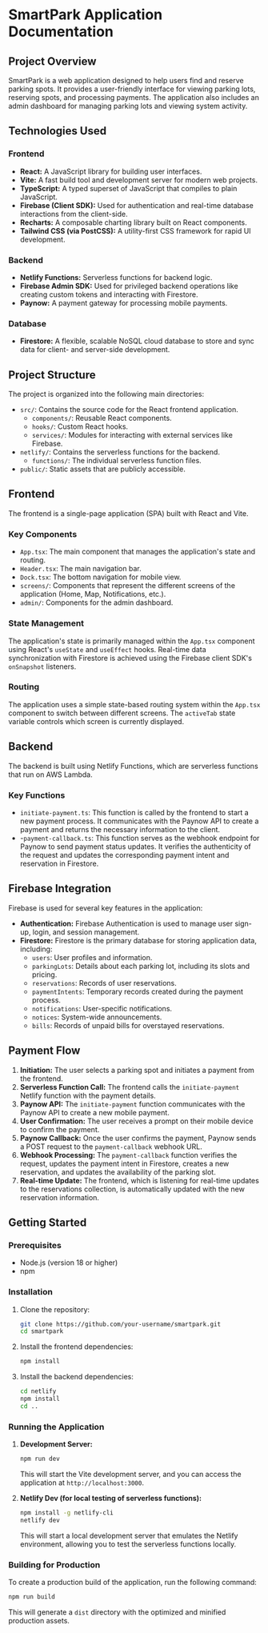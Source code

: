# SmartPark Application Documentation

## Project Overview

SmartPark is a web application designed to help users find and reserve parking spots. It provides a user-friendly interface for viewing parking lots, reserving spots, and processing payments. The application also includes an admin dashboard for managing parking lots and viewing system activity.

## Technologies Used

### Frontend

*   **React:** A JavaScript library for building user interfaces.
*   **Vite:** A fast build tool and development server for modern web projects.
*   **TypeScript:** A typed superset of JavaScript that compiles to plain JavaScript.
*   **Firebase (Client SDK):** Used for authentication and real-time database interactions from the client-side.
*   **Recharts:** A composable charting library built on React components.
*   **Tailwind CSS (via PostCSS):** A utility-first CSS framework for rapid UI development.

### Backend

*   **Netlify Functions:** Serverless functions for backend logic.
*   **Firebase Admin SDK:** Used for privileged backend operations like creating custom tokens and interacting with Firestore.
*   **Paynow:** A payment gateway for processing mobile payments.

### Database

*   **Firestore:** A flexible, scalable NoSQL cloud database to store and sync data for client- and server-side development.

## Project Structure

The project is organized into the following main directories:

*   `src/`: Contains the source code for the React frontend application.
    *   `components/`: Reusable React components.
    *   `hooks/`: Custom React hooks.
    *   `services/`: Modules for interacting with external services like Firebase.
*   `netlify/`: Contains the serverless functions for the backend.
    *   `functions/`: The individual serverless function files.
*   `public/`: Static assets that are publicly accessible.

## Frontend

The frontend is a single-page application (SPA) built with React and Vite.

### Key Components

*   `App.tsx`: The main component that manages the application's state and routing.
*   `Header.tsx`: The main navigation bar.
*   `Dock.tsx`: The bottom navigation for mobile view.
*   `screens/`: Components that represent the different screens of the application (Home, Map, Notifications, etc.).
*   `admin/`: Components for the admin dashboard.

### State Management

The application's state is primarily managed within the `App.tsx` component using React's `useState` and `useEffect` hooks. Real-time data synchronization with Firestore is achieved using the Firebase client SDK's `onSnapshot` listeners.

### Routing

The application uses a simple state-based routing system within the `App.tsx` component to switch between different screens. The `activeTab` state variable controls which screen is currently displayed.

## Backend

The backend is built using Netlify Functions, which are serverless functions that run on AWS Lambda.

### Key Functions

*   `initiate-payment.ts`: This function is called by the frontend to start a new payment process. It communicates with the Paynow API to create a payment and returns the necessary information to the client.
*   -`payment-callback.ts`: This function serves as the webhook endpoint for Paynow to send payment status updates. It verifies the authenticity of the request and updates the corresponding payment intent and reservation in Firestore.

## Firebase Integration

Firebase is used for several key features in the application:

*   **Authentication:** Firebase Authentication is used to manage user sign-up, login, and session management.
*   **Firestore:** Firestore is the primary database for storing application data, including:
    *   `users`: User profiles and information.
    *   `parkingLots`: Details about each parking lot, including its slots and pricing.
    *   `reservations`: Records of user reservations.
    *   `paymentIntents`: Temporary records created during the payment process.
    *   `notifications`: User-specific notifications.
    *   `notices`: System-wide announcements.
    *   `bills`: Records of unpaid bills for overstayed reservations.

## Payment Flow

1.  **Initiation:** The user selects a parking spot and initiates a payment from the frontend.
2.  **Serverless Function Call:** The frontend calls the `initiate-payment` Netlify function with the payment details.
3.  **Paynow API:** The `initiate-payment` function communicates with the Paynow API to create a new mobile payment.
4.  **User Confirmation:** The user receives a prompt on their mobile device to confirm the payment.
5.  **Paynow Callback:** Once the user confirms the payment, Paynow sends a POST request to the `payment-callback` webhook URL.
6.  **Webhook Processing:** The `payment-callback` function verifies the request, updates the payment intent in Firestore, creates a new reservation, and updates the availability of the parking slot.
7.  **Real-time Update:** The frontend, which is listening for real-time updates to the reservations collection, is automatically updated with the new reservation information.

## Getting Started

### Prerequisites

*   Node.js (version 18 or higher)
*   npm

### Installation

1.  Clone the repository:

    ```bash
    git clone https://github.com/your-username/smartpark.git
    cd smartpark
    ```

2.  Install the frontend dependencies:

    ```bash
    npm install
    ```

3.  Install the backend dependencies:

    ```bash
    cd netlify
    npm install
    cd ..
    ```

### Running the Application

1.  **Development Server:**

    ```bash
    npm run dev
    ```

    This will start the Vite development server, and you can access the application at `http://localhost:3000`.

2.  **Netlify Dev (for local testing of serverless functions):**

    ```bash
    npm install -g netlify-cli
    netlify dev
    ```

    This will start a local development server that emulates the Netlify environment, allowing you to test the serverless functions locally.

### Building for Production

To create a production build of the application, run the following command:

```bash
npm run build
```

This will generate a `dist` directory with the optimized and minified production assets.
